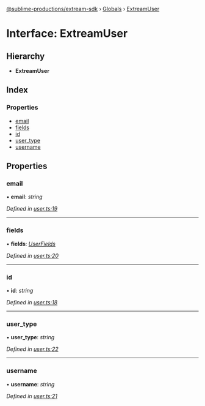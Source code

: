 [@sublime-productions/extream-sdk](../README.md) › [Globals](../globals.md) › [ExtreamUser](extreamuser.md)

# Interface: ExtreamUser

## Hierarchy

* **ExtreamUser**

## Index

### Properties

* [email](extreamuser.md#email)
* [fields](extreamuser.md#fields)
* [id](extreamuser.md#id)
* [user_type](extreamuser.md#user_type)
* [username](extreamuser.md#username)

## Properties

###  email

• **email**: *string*

*Defined in [user.ts:19](https://github.com/Extream-SaaS/ex-sdk/blob/bb35162/src/user.ts#L19)*

___

###  fields

• **fields**: *[UserFields](userfields.md)*

*Defined in [user.ts:20](https://github.com/Extream-SaaS/ex-sdk/blob/bb35162/src/user.ts#L20)*

___

###  id

• **id**: *string*

*Defined in [user.ts:18](https://github.com/Extream-SaaS/ex-sdk/blob/bb35162/src/user.ts#L18)*

___

###  user_type

• **user_type**: *string*

*Defined in [user.ts:22](https://github.com/Extream-SaaS/ex-sdk/blob/bb35162/src/user.ts#L22)*

___

###  username

• **username**: *string*

*Defined in [user.ts:21](https://github.com/Extream-SaaS/ex-sdk/blob/bb35162/src/user.ts#L21)*

